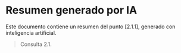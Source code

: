 # Resumen generado por IA

Este documento contiene un resumen del punto [2.1.1], generado con inteligencia artificial.

> Consulta 2.1.
